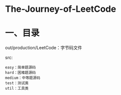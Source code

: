 # The-Journey-of-LeetCode

# 一、目录

out/production/LeetCode：字节码文件

src:

    easy：简单题源码  
    hard：困难题源码   
    medium：中等题源码    
    test：测试类     
    util：工具类
